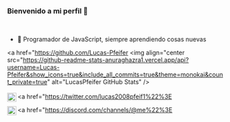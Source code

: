 ### Bienvenido a mi perfil 👋

<br />

- 🌱 Programador de JavaScript, siempre aprendiendo cosas nuevas

<a href="https://github.com/Lucas-Pfeifer
  <img align="center src="https://github-readme-stats-anuraghazra1.vercel.app/api?username=Lucas-Pfeifer&show_icons=true&include_all_commits=true&theme=monokai&count_private=true" alt="LucasPfeifer GitHub Stats" />
</a>
<br />
<br />
<a href="https://twitter.com/lucas2008pfeif1%22%3E
  <img align=left alt=LucasP width="21px" src="https://raw.githubusercontent.com/anuraghazra/anuraghazra/master/assets/twitter.svg" />
</a>

<a href="https://discord.com/channels/@me%22%3E
  <img align=left alt="Lucas_P#6869" width="21px" src="https://raw.githubusercontent.com/anuraghazra/anuraghazra/master/assets/discord-round.svg" />
</a>
<br />
